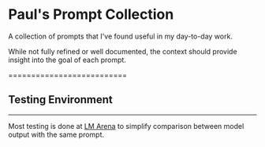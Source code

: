 # Paul's Prompt Collection

A collection of prompts that I've found useful in my day-to-day work. 

While not fully refined or well documented, the context should provide insight into the goal of each prompt.

==========================
## Testing Environment
--------------------

Most testing is done at [LM Arena](https://lmarena.ai/) to simplify comparison between model output with the same prompt.
